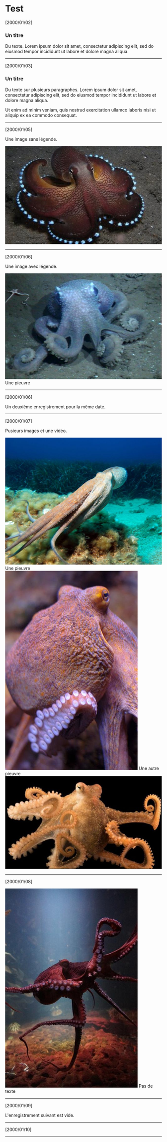 # Test

[2000/01/02]

### Un titre

Du texte. Lorem ipsum dolor sit amet, consectetur adipiscing elit, sed do
eiusmod tempor incididunt ut labore et dolore magna aliqua.
______
[2000/01/03]

### Un titre

Du texte sur plusieurs paragraphes. Lorem ipsum dolor sit amet, consectetur
adipiscing elit, sed do eiusmod tempor incididunt ut labore et dolore magna
aliqua.

Ut enim ad minim veniam, quis nostrud exercitation ullamco laboris nisi ut
aliquip ex ea commodo consequat.
______
[2000/01/05]

Une image sans légende.

![](OCT_20000105_000000.jpg)
______
[2000/01/06]

Une image avec légende.

![](OCT_20000106_000000.jpg)
Une pieuvre
______
[2000/01/06]

Un deuxième enregistrement pour la même date.
______
[2000/01/07]

Pusieurs images et une vidéo.

![](OCT_20000107_000000.jpg)
Une pieuvre
[](VID_20000107_000000.mp4)
![](OCT_20000107_000001.jpg)
Une autre pieuvre
![](OCT_20000107_000002.jpg)
______
[2000/01/08]

![](OCT_20000108_000000.jpg)
Pas de texte
[](OCT_20000108_000001.jpg)
______
[2000/01/09]

L'enregistrement suivant est vide.
______
[2000/01/10]
______
